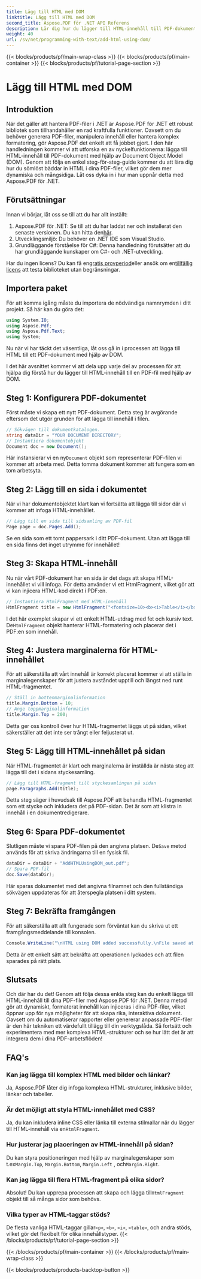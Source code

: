 ```yaml
---
title: Lägg till HTML med DOM
linktitle: Lägg till HTML med DOM
second_title: Aspose.PDF för .NET API Referens
description: Lär dig hur du lägger till HTML-innehåll till PDF-dokument med Aspose.PDF för .NET i den här steg-för-steg handledningen. Förbättra dina PDF-filer enkelt med dynamisk HTML-formatering.
weight: 40
url: /sv/net/programming-with-text/add-html-using-dom/
---
```


{{< blocks/products/pf/main-wrap-class >}}
{{< blocks/products/pf/main-container >}}
{{< blocks/products/pf/tutorial-page-section >}}

# Lägg till HTML med DOM

## Introduktion

När det gäller att hantera PDF-filer i .NET är Aspose.PDF för .NET ett robust bibliotek som tillhandahåller en rad kraftfulla funktioner. Oavsett om du behöver generera PDF-filer, manipulera innehåll eller hantera komplex formatering, gör Aspose.PDF det enkelt att få jobbet gjort. I den här handledningen kommer vi att utforska en av nyckelfunktionerna: lägga till HTML-innehåll till PDF-dokument med hjälp av Document Object Model (DOM). Genom att följa en enkel steg-för-steg-guide kommer du att lära dig hur du sömlöst bäddar in HTML i dina PDF-filer, vilket gör dem mer dynamiska och mångsidiga. Låt oss dyka in i hur man uppnår detta med Aspose.PDF för .NET.

## Förutsättningar

Innan vi börjar, låt oss se till att du har allt inställt:

1.  Aspose.PDF för .NET: Se till att du har laddat ner och installerat den senaste versionen. Du kan hitta den[här](https://releases.aspose.com/pdf/net/).
2. Utvecklingsmiljö: Du behöver en .NET IDE som Visual Studio.
3. Grundläggande förståelse för C#: Denna handledning förutsätter att du har grundläggande kunskaper om C#- och .NET-utveckling.

Har du ingen licens? Du kan få en[gratis provperiod](https://releases.aspose.com/)eller ansök om en[tillfällig licens](https://purchase.aspose.com/temporary-license/) att testa biblioteket utan begränsningar.

## Importera paket

För att komma igång måste du importera de nödvändiga namnrymden i ditt projekt. Så här kan du göra det:

```csharp
using System.IO;
using Aspose.Pdf;
using Aspose.Pdf.Text;
using System;
```

Nu när vi har täckt det väsentliga, låt oss gå in i processen att lägga till HTML till ett PDF-dokument med hjälp av DOM.

I det här avsnittet kommer vi att dela upp varje del av processen för att hjälpa dig förstå hur du lägger till HTML-innehåll till en PDF-fil med hjälp av DOM.

## Steg 1: Konfigurera PDF-dokumentet

Först måste vi skapa ett nytt PDF-dokument. Detta steg är avgörande eftersom det utgör grunden för att lägga till innehåll i filen.

```csharp
// Sökvägen till dokumentkatalogen.
string dataDir = "YOUR DOCUMENT DIRECTORY";
// Instantiera dokumentobjekt
Document doc = new Document();
```

 Här instansierar vi en ny`Document` objekt som representerar PDF-filen vi kommer att arbeta med. Detta tomma dokument kommer att fungera som en tom arbetsyta.

## Steg 2: Lägg till en sida i dokumentet

När vi har dokumentobjektet klart kan vi fortsätta att lägga till sidor där vi kommer att infoga HTML-innehållet.

```csharp
// Lägg till en sida till sidsamling av PDF-fil
Page page = doc.Pages.Add();
```

Se en sida som ett tomt pappersark i ditt PDF-dokument. Utan att lägga till en sida finns det inget utrymme för innehållet!

## Steg 3: Skapa HTML-innehåll

Nu när vårt PDF-dokument har en sida är det dags att skapa HTML-innehållet vi vill infoga. För detta använder vi ett HtmlFragment, vilket gör att vi kan injicera HTML-kod direkt i PDF:en.

```csharp
// Instantiera HtmlFragment med HTML-innehåll
HtmlFragment title = new HtmlFragment("<fontsize=10><b><i>Table</i></b></fontsize>");
```

 I det här exemplet skapar vi ett enkelt HTML-utdrag med fet och kursiv text. De`HtmlFragment` objekt hanterar HTML-formatering och placerar det i PDF:en som innehåll.

## Steg 4: Justera marginalerna för HTML-innehållet

För att säkerställa att vårt innehåll är korrekt placerat kommer vi att ställa in marginalegenskaper för att justera avståndet upptill och längst ned runt HTML-fragmentet.

```csharp
// Ställ in bottenmarginalinformation
title.Margin.Bottom = 10;
// Ange toppmarginalinformation
title.Margin.Top = 200;
```

Detta ger oss kontroll över hur HTML-fragmentet läggs ut på sidan, vilket säkerställer att det inte ser trångt eller feljusterat ut.

## Steg 5: Lägg till HTML-innehållet på sidan

När HTML-fragmentet är klart och marginalerna är inställda är nästa steg att lägga till det i sidans styckesamling.

```csharp
// Lägg till HTML-fragment till styckesamlingen på sidan
page.Paragraphs.Add(title);
```

Detta steg säger i huvudsak till Aspose.PDF att behandla HTML-fragmentet som ett stycke och inkludera det på PDF-sidan. Det är som att klistra in innehåll i en dokumentredigerare.

## Steg 6: Spara PDF-dokumentet

 Slutligen måste vi spara PDF-filen på den angivna platsen. De`Save` metod används för att skriva ändringarna till en fysisk fil.

```csharp
dataDir = dataDir + "AddHTMLUsingDOM_out.pdf";
// Spara PDF-fil
doc.Save(dataDir);
```

Här sparas dokumentet med det angivna filnamnet och den fullständiga sökvägen uppdateras för att återspegla platsen i ditt system.

## Steg 7: Bekräfta framgången

För att säkerställa att allt fungerade som förväntat kan du skriva ut ett framgångsmeddelande till konsolen.

```csharp
Console.WriteLine("\nHTML using DOM added successfully.\nFile saved at " + dataDir);
```

Detta är ett enkelt sätt att bekräfta att operationen lyckades och att filen sparades på rätt plats.

## Slutsats

Och där har du det! Genom att följa dessa enkla steg kan du enkelt lägga till HTML-innehåll till dina PDF-filer med Aspose.PDF för .NET. Denna metod gör att dynamiskt, formaterat innehåll kan injiceras i dina PDF-filer, vilket öppnar upp för nya möjligheter för att skapa rika, interaktiva dokument. Oavsett om du automatiserar rapporter eller genererar anpassade PDF-filer är den här tekniken ett värdefullt tillägg till din verktygslåda. Så fortsätt och experimentera med mer komplexa HTML-strukturer och se hur lätt det är att integrera dem i dina PDF-arbetsflöden!

## FAQ's

### Kan jag lägga till komplex HTML med bilder och länkar?
Ja, Aspose.PDF låter dig infoga komplexa HTML-strukturer, inklusive bilder, länkar och tabeller.

### Är det möjligt att styla HTML-innehållet med CSS?
 Ja, du kan inkludera inline CSS eller länka till externa stilmallar när du lägger till HTML-innehåll via en`HtmlFragment`.

### Hur justerar jag placeringen av HTML-innehåll på sidan?
 Du kan styra positioneringen med hjälp av marginalegenskaper som t.ex`Margin.Top`, `Margin.Bottom`, `Margin.Left` , och`Margin.Right`.

### Kan jag lägga till flera HTML-fragment på olika sidor?
 Absolut! Du kan upprepa processen att skapa och lägga till`HtmlFragment` objekt till så många sidor som behövs.

### Vilka typer av HTML-taggar stöds?
 De flesta vanliga HTML-taggar gillar`<p>`, `<b>`, `<i>`, `<table>`, och andra stöds, vilket gör det flexibelt för olika innehållstyper.
{{< /blocks/products/pf/tutorial-page-section >}}

{{< /blocks/products/pf/main-container >}}
{{< /blocks/products/pf/main-wrap-class >}}

{{< blocks/products/products-backtop-button >}}
